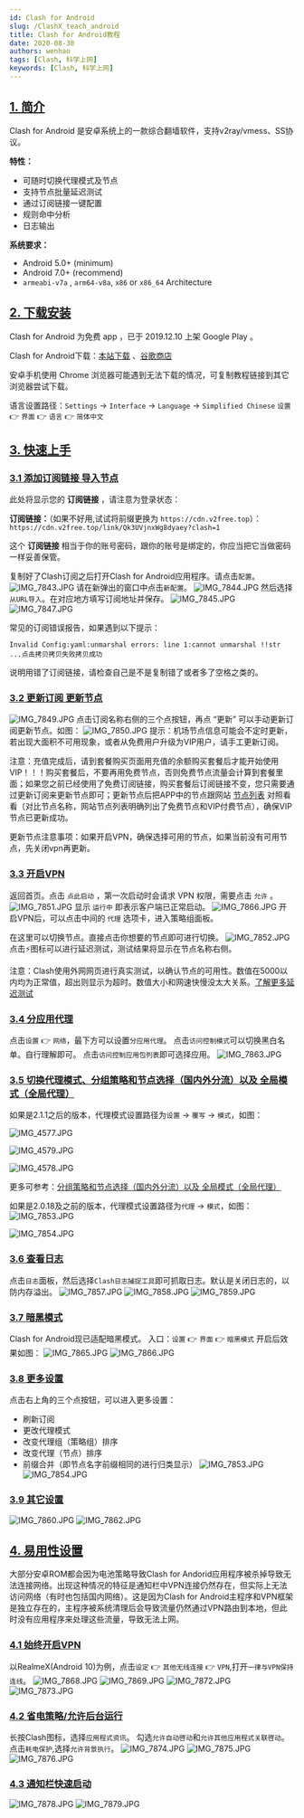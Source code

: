 ```yaml
---
id: Clash for Android
slug: /ClashX_teach_android
title: Clash for Android教程
date: 2020-08-30
authors: wenhao
tags: [Clash, 科学上网]
keywords: [Clash, 科学上网]
---
```



## [1. 简介](?id=_1-简介)

Clash for Android 是安卓系统上的一款综合翻墙软件，支持v2ray/vmess、SS协议。

**特性：**

- 可随时切换代理模式及节点
- 支持节点批量延迟测试
- 通过订阅链接一键配置
- 规则命中分析
- 日志输出

**系统要求：**

- Android 5.0+ (minimum)
- Android 7.0+ (recommend)
- `armeabi-v7a` , `arm64-v8a`, `x86` or `x86_64` Architecture

## [2. 下载安装](?id=_2-下载安装)

Clash for Android 为免费 app ，已于 2019.12.10 上架 Google Play 。

Clash for Android下载：[本站下载](https://go.runba.cyou/ssr-download/clash.apk) 、[谷歌商店](https://play.google.com/store/apps/details?id=com.github.kr328.clash)

安卓手机使用 Chrome 浏览器可能遇到无法下载的情况，可复制教程链接到其它浏览器尝试下载。

语言设置路径：`Settings` → `Interface` → `Language` → `Simplified Chinese`
`设置` 👉 `界面` 👉 `语言` 👉 `简体中文`

## [3. 快速上手](?id=_3-快速上手)

### [3.1 添加订阅链接 导入节点](?id=_31-添加订阅链接-导入节点)

此处将显示您的 **订阅链接** ，请注意为登录状态：

**订阅链接：**（如果不好用,试试将前缀更换为 `https://cdn.v2free.top`）：
`https://cdn.v2free.top/link/Qk3UVjnxWg8dyaey?clash=1`

这个 **订阅链接** 相当于你的账号密码，跟你的账号是绑定的，你应当把它当做密码一样妥善保管。

复制好了Clash订阅之后打开Clash for Android应用程序。请点击`配置`。
![IMG_7843.JPG](https://img.fuwenhao.club/blog/1072376875.jpg)
请在新弹出的窗口中点击`新配置`。
![IMG_7844.JPG](https://img.fuwenhao.club/blog/1118270140.jpg)
然后选择`从URL导入`。在对应地方填写订阅地址并保存。
![IMG_7845.JPG](https://img.fuwenhao.club/blog/2169466048.jpg)
![IMG_7847.JPG](https://img.fuwenhao.club/blog/3843008539.jpg)

常见的订阅错误报告，如果遇到以下提示：

```markup
Invalid Config:yaml:unmarshal errors: line 1:cannot unmarshal !!str ...点击拷贝拷贝失败拷贝成功
```

说明用错了订阅链接，请检查自己是不是复制错了或者多了空格之类的。

### [3.2 更新订阅 更新节点](?id=_32-更新订阅-更新节点)

![IMG_7849.JPG](https://img.fuwenhao.club/blog/932669651.jpg)
点击订阅名称右侧的三个点按钮，再点 “更新” 可以手动更新订阅更新节点。如图：
![IMG_7850.JPG](https://img.fuwenhao.club/blog/1168337143.jpg)
提示：机场节点信息可能会不定时更新，若出现大面积不可用现象，或者从免费用户升级为VIP用户，请手工更新订阅。

注意：充值完成后，请到套餐购买页面用充值的余额购买套餐后才能开始使用VIP！！！购买套餐后，不要再用免费节点，否则免费节点流量会计算到套餐里面；如果您之前已经使用了免费订阅链接，购买套餐后订阅链接不变，您只需要通过更新订阅来更新节点即可；更新节点后把APP中的节点跟网站 [节点列表](https://go.runba.cyou/user/node) 对照看看（对比节点名称，网站节点列表明确列出了免费节点和VIP付费节点），确保VIP节点已更新成功。

更新节点注意事项：如果开启VPN，确保选择可用的节点，如果当前没有可用节点，先关闭vpn再更新。

### [3.3 开启VPN](?id=_33-开启vpn)

返回首页。点击 `点此启动` ，第一次启动时会请求 VPN 权限，需要点击 `允许` 。
![IMG_7851.JPG](https://img.fuwenhao.club/blog/2409469823.jpg)
显示 `运行中` 即表示客户端已正常启动。
![IMG_7866.JPG](https://img.fuwenhao.club/blog/382223072.jpg)
开启VPN后，可以点击中间的 `代理` 选项卡，进入策略组面板。

在这里可以切换节点。直接点击你想要的节点即可进行切换。
![IMG_7852.JPG](https://img.fuwenhao.club/blog/2753500055.jpg)
点击⚡图标可以进行延迟测试，测试结果将显示在节点名称右侧。

注意：Clash使用外网网页进行真实测试，以确认节点的可用性。数值在5000以内均为正常值，超出则显示为超时。数值大小和网速快慢没太大关系。[了解更多延迟测试](https://go.runba.cyou/doc/#/faq?id=关于节点的延时测试)

### [3.4 分应用代理](?id=_34-分应用代理)

点击`设置` 👉 `网络`，最下方可以设置`分应用代理`。
点击`访问控制模式`可以切换黑白名单。自行理解即可。
点击`访问控制应用包列表`即可选择应用。
![IMG_7863.JPG](https://img.fuwenhao.club/blog/1278124387.jpg)

### [3.5 切换代理模式、分组策略和节点选择（国内外分流）以及 全局模式（全局代理）](?id=_35-切换代理模式、分组策略和节点选择（国内外分流）以及-全局模式（全局代理）)

如果是2.1.1之后的版本，代理模式设置路径为`设置` → `覆写` → `模式`，如图：

![IMG_4577.JPG](https://img.fuwenhao.club/blog/1118590743.jpg)

![IMG_4579.JPG](https://img.fuwenhao.club/blog/3855851416.jpg)

![IMG_4578.JPG](https://img.fuwenhao.club/blog/1753717891.jpg)

更多可参考：[分组策略和节点选择（国内外分流）以及 全局模式（全局代理）](https://go.runba.cyou/doc/#/macOS/ClashX?id=分组策略和节点选择（国内外分流）)

如果是2.0.18及之前的版本，代理模式设置路径为`代理` → `模式`，如图：
![IMG_7853.JPG](https://img.fuwenhao.club/blog/550116317.jpg)

![IMG_7854.JPG](https://img.fuwenhao.club/blog/838427780.jpg)

### [3.6 查看日志](?id=_36-查看日志)

点击`日志`面板，然后选择`Clash日志捕捉工具`即可抓取日志。默认是关闭日志的，以防内存溢出。
![IMG_7857.JPG](https://img.fuwenhao.club/blog/1404728428.jpg)
![IMG_7858.JPG](https://img.fuwenhao.club/blog/1836797657.jpg)
![IMG_7859.JPG](https://img.fuwenhao.club/blog/2336060890.jpg)

### [3.7 暗黑模式](?id=_37-暗黑模式)

Clash for Android现已适配暗黑模式。
入口：`设置` 👉 `界面` 👉 `暗黑模式`
开启后效果如图：
![IMG_7865.JPG](https://img.fuwenhao.club/blog/59156606.jpg)
![IMG_7866.JPG](https://img.fuwenhao.club/blog/382223072.jpg)

### [3.8 更多设置](?id=_38-更多设置)

点击右上角的三个点按钮，可以进入更多设置：

- 刷新订阅
- 更改代理模式
- 改变代理组（策略组）排序
- 改变代理（节点）排序
- 前缀合并（即节点名字前缀相同的进行归类显示）
  ![IMG_7853.JPG](https://img.fuwenhao.club/blog/550116317.jpg)
  ![IMG_7854.JPG](https://img.fuwenhao.club/blog/838427780.jpg)

### [3.9 其它设置](?id=_39-其它设置)

![IMG_7860.JPG](https://img.fuwenhao.club/blog/3789481771.jpg)
![IMG_7862.JPG](https://img.fuwenhao.club/blog/454476014.jpg)

## [4. 易用性设置](?id=_4-易用性设置)

大部分安卓ROM都会因为电池策略导致Clash for Andorid应用程序被杀掉导致无法连接网络。出现这种情况的特征是通知栏中VPN连接仍然存在，但实际上无法访问网络（有时也包括国内网络）。这是因为Clash for Android主程序和VPN框架是独立存在的，主程序被系统清理后会导致流量仍然通过VPN路由到本地，但此时没有应用程序来处理这些流量，导致无法上网。

### [4.1 始终开启VPN](?id=_41-始终开启vpn)

以RealmeX(Android 10)为例，点击`设定` 👉 `其他无线连接` 👉 `VPN`,打开`一律与VPN保持连线`。
![IMG_7868.JPG](https://img.fuwenhao.club/blog/1483525553.jpg)
![IMG_7869.JPG](https://img.fuwenhao.club/blog/2937852562.jpg)
![IMG_7872.JPG](https://img.fuwenhao.club/blog/2475363784.jpg)
![IMG_7873.JPG](https://img.fuwenhao.club/blog/1266218543.jpg)

### [4.2 省电策略/允许后台运行](?id=_42-省电策略允许后台运行)

长按Clash图标，选择`应用程式资讯`。
勾选`允许自动啓动`和`允许其他应用程式关联啓动`。
点击`耗电保护`,选择`允许背景执行`。
![IMG_7874.JPG](https://img.fuwenhao.club/blog/722228769.jpg)
![IMG_7875.JPG](https://img.fuwenhao.club/blog/1110606495.jpg)
![IMG_7876.JPG](https://img.fuwenhao.club/blog/74665642.jpg)

### [4.3 通知栏快速启动](?id=_43-通知栏快速启动)

![IMG_7878.JPG](https://img.fuwenhao.club/blog/1192405662.jpg)
![IMG_7879.JPG](https://img.fuwenhao.club/blog/2936823915.jpg)